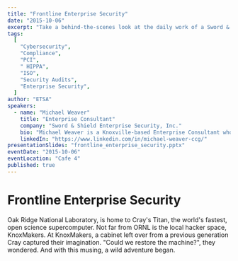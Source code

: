 ```yaml
---
title: "Frontline Enterprise Security"
date: "2015-10-06"
excerpt: "Take a behind-the-scenes look at the daily work of a Sword & Shield consultant, from audits to ethical hacking and navigating key compliance frameworks."
tags:
  [
    "Cybersecurity",
    "Compliance",
    "PCI",
    " HIPPA",
    "ISO",
    "Security Audits",
    "Enterprise Security",
  ]
author: "ETSA"
speakers:
  - name: "Michael Weaver"
    title: "Enterprise Consultant"
    company: "Sword & Shield Enterprise Security, Inc."
    bio: "Michael Weaver is a Knoxville-based Enterprise Consultant who provides information security advisement, auditing, compliance gap analysis, design & engineering, and project management for clients while working at Sword & Shield. Michael has a diverse skill set spanning 13 years of experience as an IT professional in various security roles and responsibilities for a number of companies in and around his home town of Knoxville, TN. As a Certified Information Systems Security Professional (CISSP) and Qualified Security Assessor (QSA), Michael works throughout the US with companies of varying sizes, ranging from dozens to tens of thousands of employees, helping them achieve their security goals."
    linkedIn: "https://www.linkedin.com/in/michael-weaver-ccg/"
presentationSlides: "frontline_enterprise_security.pptx"
eventDate: "2015-10-06"
eventLocation: "Cafe 4"
published: true
---
```


# Frontline Enterprise Security

Oak Ridge National Laboratory, is home to Cray's Titan, the world's fastest, open science supercomputer. Not far from ORNL is the local hacker space, KnoxMakers. At KnoxMakers, a cabinet left over from a previous generation Cray captured their imagination. "Could we restore the machine?", they wondered. And with this musing, a wild adventure began.
